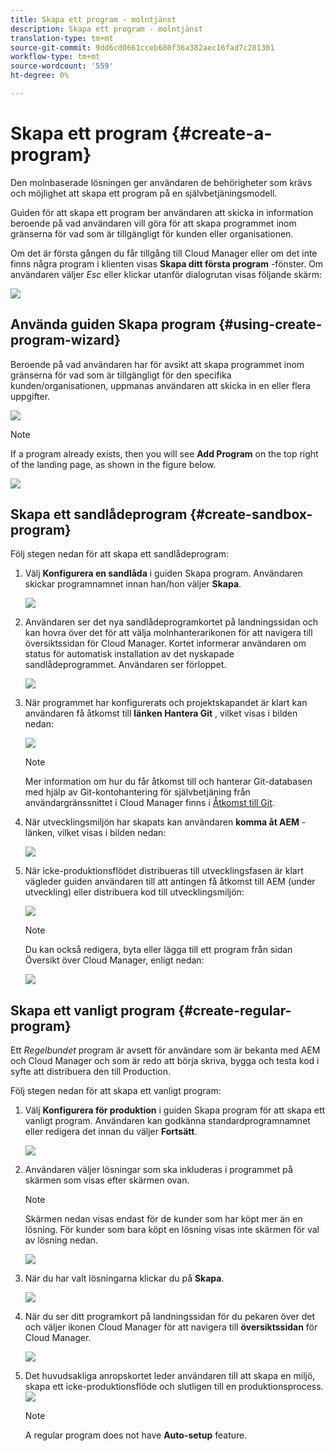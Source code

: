 ```yaml
---
title: Skapa ett program - molntjänst
description: Skapa ett program - molntjänst
translation-type: tm+mt
source-git-commit: 9dd6cd0661cceb680f36a382aec16fad7c281301
workflow-type: tm+mt
source-wordcount: '559'
ht-degree: 0%

---
```



# Skapa ett program {#create-a-program}

Den molnbaserade lösningen ger användaren de behörigheter som krävs och möjlighet att skapa ett program på en självbetjäningsmodell.

Guiden för att skapa ett program ber användaren att skicka in information beroende på vad användaren vill göra för att skapa programmet inom gränserna för vad som är tillgängligt för kunden eller organisationen.

Om det är första gången du får tillgång till Cloud Manager eller om det inte finns några program i klienten visas **Skapa ditt första program** -fönster. Om användaren väljer *Esc* eller klickar utanför dialogrutan visas följande skärm:

![](assets/create-program1.png)


## Använda guiden Skapa program {#using-create-program-wizard}

Beroende på vad användaren har för avsikt att skapa programmet inom gränserna för vad som är tillgängligt för den specifika kunden/organisationen, uppmanas användaren att skicka in en eller flera uppgifter.

![](assets/create-sandbox.png)

>[!NOTE]
>If a program already exists, then you will see **Add Program** on the top right of the landing page, as shown in the figure below.

![](assets/create-program-add.png)

## Skapa ett sandlådeprogram {#create-sandbox-program}

Följ stegen nedan för att skapa ett sandlådeprogram:

1. Välj **Konfigurera en sandlåda** i guiden Skapa program. Användaren skickar programnamnet innan han/hon väljer **Skapa**.

   ![](assets/create-sandbox.png)

1. Användaren ser det nya sandlådeprogramkortet på landningssidan och kan hovra över det för att välja molnhanterarikonen för att navigera till översiktssidan för Cloud Manager. Kortet informerar användaren om status för automatisk installation av det nyskapade sandlådeprogrammet. Användaren ser förloppet.

   ![](assets/program-create-setupdemo2.png)

1. När programmet har konfigurerats och projektskapandet är klart kan användaren få åtkomst till **länken Hantera Git** , vilket visas i bilden nedan:

   ![](assets/create-program4.png)

   >[!NOTE]
   >
   >Mer information om hur du får åtkomst till och hanterar Git-databasen med hjälp av Git-kontohantering för självbetjäning från användargränssnittet i Cloud Manager finns i [Åtkomst till Git](/help/implementing/cloud-manager/accessing-git.md).


1. När utvecklingsmiljön har skapats kan användaren **komma åt AEM** -länken, vilket visas i bilden nedan:

   ![](assets/create-program-5.png)

1. När icke-produktionsflödet distribueras till utvecklingsfasen är klart vägleder guiden användaren till att antingen få åtkomst till AEM (under utveckling) eller distribuera kod till utvecklingsmiljön:

   ![](assets/create-program-setup-deploy.png)

   >[!NOTE]
   >Du kan också redigera, byta eller lägga till ett program från sidan Översikt över Cloud Manager, enligt nedan:

   ![](assets/create-program-a1.png)



## Skapa ett vanligt program {#create-regular-program}

Ett *Regelbundet* program är avsett för användare som är bekanta med AEM och Cloud Manager och som är redo att börja skriva, bygga och testa kod i syfte att distribuera den till Production.

Följ stegen nedan för att skapa ett vanligt program:

1. Välj **Konfigurera för produktion** i guiden Skapa program för att skapa ett vanligt program. Användaren kan godkänna standardprogramnamnet eller redigera det innan du väljer **Fortsätt**.

   ![](assets/create-prod1.png)

1. Användaren väljer lösningar som ska inkluderas i programmet på skärmen som visas efter skärmen ovan.



   >[!NOTE]
   >
   >Skärmen nedan visas endast för de kunder som har köpt mer än en lösning. För kunder som bara köpt en lösning visas inte skärmen för val av lösning nedan.

   ![](assets/set-up-prod2.png)

1. När du har valt lösningarna klickar du på **Skapa**.

   ![](assets/set-up-prod3.png)

1. När du ser ditt programkort på landningssidan för du pekaren över det och väljer ikonen Cloud Manager för att navigera till **översiktssidan** för Cloud Manager.

   ![](assets/set-up-prod4.png)

1. Det huvudsakliga anropskortet leder användaren till att skapa en miljö, skapa ett icke-produktionsflöde och slutligen till en produktionsprocess.
   ![](assets/set-up-prod5.png)


   >[!NOTE]
   >
   >A regular program does not have **Auto-setup** feature.






